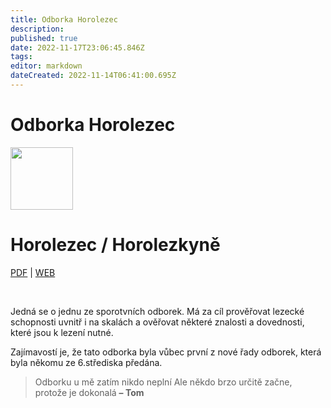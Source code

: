 ```yaml
---
title: Odborka Horolezec
description: 
published: true
date: 2022-11-17T23:06:45.846Z
tags: 
editor: markdown
dateCreated: 2022-11-14T06:41:00.695Z
---
```


# Odborka Horolezec
<div class="headerimage">
  <img src="https://odborky.skaut.cz/wp-content/uploads/2018/06/Horolezec-250x250.png" width="100px">
  <h1>Horolezec / Horolezkyně</h1>
    
[PDF](https://odborky.skaut.cz/wp-content/uploads/2018/06/Pracovni-list-Horolezec-uprava2_nahled021.pdf) | [WEB](https://odborky.skaut.cz/horolezec-horolezkyne/)
</div>
<br>

Jedná se o jednu ze sporotvních odborek. Má za cíl prověřovat lezecké schopnosti uvnitř i na skalách a ověřovat některé znalosti a dovednosti, které jsou k lezení nutné.

Zajímavostí je, že tato odborka byla vůbec první z nové řady odborek, která byla někomu ze 6.střediska předána.


> Odborku u mě zatím nikdo neplní
> Ale někdo brzo určitě začne, protože je dokonalá
> **– Tom**